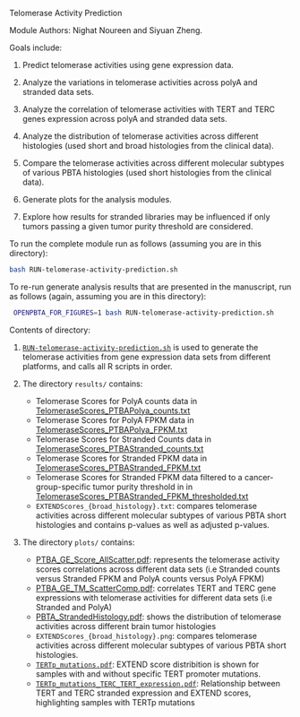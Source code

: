 Telomerase Activity Prediction

Module Authors: Nighat Noureen and Siyuan Zheng.

Goals include:

1. Predict telomerase activities using gene expression data.

2. Analyze the variations in telomerase activities across polyA and stranded data sets.

3. Analyze the correlation of telomerase activities with TERT and TERC genes expression across polyA and stranded data sets.

4. Analyze the distribution of telomerase activities across different histologies (used short and broad histologies from the clinical data).

5. Compare the telomerase activities across different molecular subtypes of various PBTA histologies (used short histologies from the clinical data).

6. Generate plots for the analysis modules.

7. Explore how results for stranded libraries may be influenced if only tumors passing a given tumor purity threshold are considered.


To run the complete module run as follows (assuming you are in this directory):
```sh
bash RUN-telomerase-activity-prediction.sh
```


To re-run generate analysis results that are presented in the manuscript, run as follows (again, assuming you are in this directory):

```sh
 OPENPBTA_FOR_FIGURES=1 bash RUN-telomerase-activity-prediction.sh
```



Contents of directory:

1. [`RUN-telomerase-activity-prediction.sh`](./RUN-telomerase-activity-prediction.sh) is used to generate the telomerase activities from gene expression data sets from different platforms, and calls all R scripts in order.


2. The directory `results/` contains:
	+ Telomerase Scores for PolyA counts data in [TelomeraseScores_PTBAPolya_counts.txt](./results/TelomeraseScores_PTBAPolya_counts.txt)
	+ Telomerase Scores for PolyA FPKM data in [TelomeraseScores_PTBAPolya_FPKM.txt](./results/TelomeraseScores_PTBAPolya_FPKM.txt)
	+ Telomerase Scores for Stranded Counts data in [TelomeraseScores_PTBAStranded_counts.txt](./results/TelomeraseScores_PTBAStranded_counts.txt)
	+ Telomerase Scores for Stranded FPKM data in [TelomeraseScores_PTBAStranded_FPKM.txt](./results/TelomeraseScores_PTBAStranded_FPKM.txt)
	+ Telomerase Scores for Stranded FPKM data filtered to a cancer-group-specific tumor purity threshold in in [TelomeraseScores_PTBAStranded_FPKM_thresholded.txt](./results/TelomeraseScores_PTBAStranded_FPKM_thresholded.txt)
	+ `EXTENDScores_{broad_histology}.txt`: compares telomerase activities across different molecular subtypes of various PBTA short histologies and contains p-values as well as adjusted p-values.

3. The directory `plots/` contains:
	+ [PTBA_GE_Score_AllScatter.pdf](./plots/PTBA_GE_Score_AllScatter.pdf): represents the telomerase activity scores correlations across different data sets (i.e Stranded counts versus Stranded FPKM and PolyA counts versus PolyA FPKM)
	+ [PTBA_GE_TM_ScatterComp.pdf](./plots/PTBA_GE_TM_ScatterComp.pdf): correlates TERT and TERC gene expressions with telomerase activities for different data sets (i.e Stranded and PolyA)
	+ [PBTA_StrandedHistology.pdf](./plots/PBTA_StrandedHistology.pdf): shows the distribution of telomerase activities across different brain tumor histologies
	+ `EXTENDScores_{broad_histology}.png`: compares telomerase activities across different molecular subtypes of various PBTA short histologies.
	+ [`TERTp_mutations.pdf`](./plots/TERTp_mutations.pdf): EXTEND score distribition is shown for samples with and without specific TERT promoter mutations.
	+ [`TERTp_mutations_TERC_TERT_expression.pdf`](./plots/TERTp_mutations_TERC_TERT_expression.pdf): Relationship between TERT and TERC stranded expression and EXTEND scores, highlighting samples with TERTp mutations
